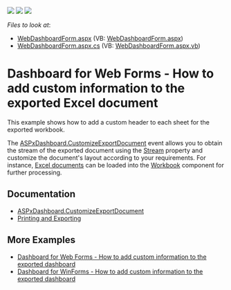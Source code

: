 <!-- default badges list -->
![](https://img.shields.io/endpoint?url=https://codecentral.devexpress.com/api/v1/VersionRange/128580427/21.1.6%2B)
[![](https://img.shields.io/badge/Open_in_DevExpress_Support_Center-FF7200?style=flat-square&logo=DevExpress&logoColor=white)](https://supportcenter.devexpress.com/ticket/details/T504794)
[![](https://img.shields.io/badge/📖_How_to_use_DevExpress_Examples-e9f6fc?style=flat-square)](https://docs.devexpress.com/GeneralInformation/403183)
<!-- default badges end -->
<!-- default file list -->
*Files to look at*:

* [WebDashboardForm.aspx](./CS/WebDashboardForm.aspx) (VB: [WebDashboardForm.aspx](./VB/WebDashboardForm.aspx))
* [WebDashboardForm.aspx.cs](./CS/WebDashboardForm.aspx.cs) (VB: [WebDashboardForm.aspx.vb](./VB/WebDashboardForm.aspx.vb))
<!-- default file list end -->

# Dashboard for Web Forms - How to add custom information to the exported Excel document

This example shows how to add a custom header to each sheet for the exported workbook.

The [ASPxDashboard.CustomizeExportDocument](https://docs.devexpress.com/Dashboard/DevExpress.DashboardWeb.ASPxDashboard.CustomizeExportDocument) event allows you to obtain the stream of the exported document using the [Stream](https://docs.devexpress.com/Dashboard/DevExpress.DashboardWeb.CustomizeExportDocumentWebEventArgs.Stream) property and customize the document's layout according to your requirements. For instance, [Excel documents](https://docs.devexpress.com/Dashboard/15181/common-features/printing-and-exporting) can be loaded into the [Workbook](https://docs.devexpress.com/OfficeFileAPI/DevExpress.Spreadsheet.Workbook) component for further processing.

## Documentation

- [ASPxDashboard.CustomizeExportDocument](https://docs.devexpress.com/Dashboard/DevExpress.DashboardWeb.ASPxDashboard.CustomizeExportDocument)
- [Printing and Exporting](https://docs.devexpress.com/Dashboard/15181/common-features/printing-and-exporting)

## More Examples

- [Dashboard for Web Forms - How to add custom information to the exported dashboard](https://github.com/DevExpress-Examples/web-dashboard-how-to-add-custom-information-to-the-exported-dashboard-t466585)
- [Dashboard for WinForms - How to add custom information to the exported dashboard](https://github.com/DevExpress-Examples/winforms-dashboard-how-to-add-custom-information-to-the-exported-dashboard-t466558)
